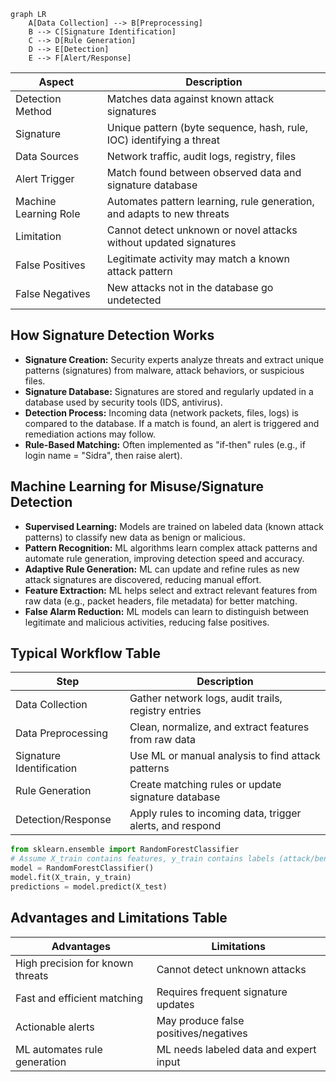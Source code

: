 ```mermaid
graph LR
    A[Data Collection] --> B[Preprocessing]
    B --> C[Signature Identification]
    C --> D[Rule Generation]
    D --> E[Detection]
    E --> F[Alert/Response]
```

| Aspect                | Description                                                            |
| --------------------- | ---------------------------------------------------------------------- |
| Detection Method      | Matches data against known attack signatures                           |
| Signature             | Unique pattern (byte sequence, hash, rule, IOC) identifying a threat   |
| Data Sources          | Network traffic, audit logs, registry, files                           |
| Alert Trigger         | Match found between observed data and signature database               |
| Machine Learning Role | Automates pattern learning, rule generation, and adapts to new threats |
| Limitation            | Cannot detect unknown or novel attacks without updated signatures      |
| False Positives       | Legitimate activity may match a known attack pattern                   |
| False Negatives       | New attacks not in the database go undetected                          |

## How Signature Detection Works
- **Signature Creation:** Security experts analyze threats and extract unique patterns (signatures) from malware, attack behaviors, or suspicious files.
- **Signature Database:** Signatures are stored and regularly updated in a database used by security tools (IDS, antivirus).
- **Detection Process:** Incoming data (network packets, files, logs) is compared to the database. If a match is found, an alert is triggered and remediation actions may follow.
- **Rule-Based Matching:** Often implemented as "if-then" rules (e.g., if login name = "Sidra", then raise alert).

## Machine Learning for Misuse/Signature Detection
- **Supervised Learning:** Models are trained on labeled data (known attack patterns) to classify new data as benign or malicious.
- **Pattern Recognition:** ML algorithms learn complex attack patterns and automate rule generation, improving detection speed and accuracy.
- **Adaptive Rule Generation:** ML can update and refine rules as new attack signatures are discovered, reducing manual effort.
- **Feature Extraction:** ML helps select and extract relevant features from raw data (e.g., packet headers, file metadata) for better matching.
- **False Alarm Reduction:** ML models can learn to distinguish between legitimate and malicious activities, reducing false positives.
## Typical Workflow Table

| Step                     | Description                                               |
| ------------------------ | --------------------------------------------------------- |
| Data Collection          | Gather network logs, audit trails, registry entries       |
| Data Preprocessing       | Clean, normalize, and extract features from raw data      |
| Signature Identification | Use ML or manual analysis to find attack patterns         |
| Rule Generation          | Create matching rules or update signature database        |
| Detection/Response       | Apply rules to incoming data, trigger alerts, and respond |
```python 
from sklearn.ensemble import RandomForestClassifier
# Assume X_train contains features, y_train contains labels (attack/benign)
model = RandomForestClassifier()
model.fit(X_train, y_train)
predictions = model.predict(X_test)
```
## Advantages and Limitations Table

|Advantages|Limitations|
|---|---|
|High precision for known threats|Cannot detect unknown attacks|
|Fast and efficient matching|Requires frequent signature updates|
|Actionable alerts|May produce false positives/negatives|
|ML automates rule generation|ML needs labeled data and expert input|



